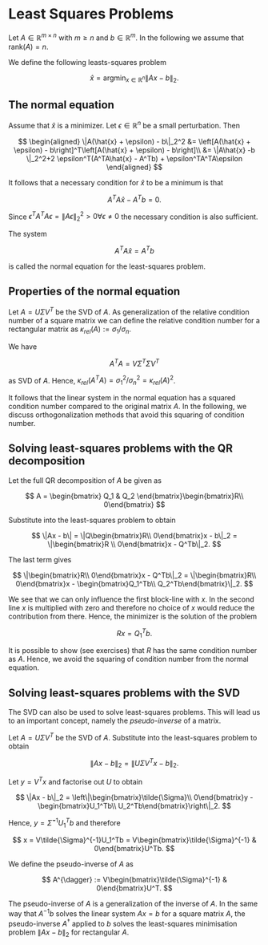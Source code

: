 # Least Squares Problems

Let $A\in\mathbb{R}^{m\times n}$ with $m\geq n$ and $b\in\mathbb{R}^m$.
In the following we assume that $\text{rank}(A) = n$.

We define the following leasts-squares problem

$$
\hat{x} = \text{arg}\min_{x\in\mathbb{R}^n} \|Ax-b\|_2.
$$

## The normal equation

Assume that $\hat{x}$ is a minimizer. Let $\epsilon\in\mathbb{R}^n$ be a small
perturbation. Then

$$
\begin{aligned}
\|A(\hat{x} + \epsilon) - b\|_2^2 &= \left[A(\hat{x} + \epsilon) - b\right]^T\left[A(\hat{x} + \epsilon) - b\right]\\
                                  &= \|A\hat{x} -b \|_2^2+2 \epsilon^T(A^TA\hat{x} - A^Tb) + \epsilon^TA^TA\epsilon
\end{aligned}
$$

It follows that a necessary condition for $\hat{x}$ to be a minimum is that

$$
A^TA\hat{x} - A^Tb = 0.
$$

Since $\epsilon^TA^TA\epsilon = \|A\epsilon\|_2^2 > 0 \forall \epsilon\neq 0$
the necessary condition is also sufficient.

The system

$$
A^TA\hat{x} = A^Tb
$$

is called the normal equation for the least-squares problem.

## Properties of the normal equation


Let $A = U\Sigma V^T$ be the SVD of $A$. As generalization of 
the relative condition number of a square matrix we can define the relative
condition number for a rectangular matrix as $\kappa_{rel}(A):=\sigma_1/\sigma_n$.


We have 

$$
A^TA = V\Sigma^T\Sigma V^T
$$

as SVD of $A$. Hence, $\kappa_{rel}(A^TA) = \sigma_1^2 / \sigma_n^2 = \kappa_{rel}(A)^2$.

It follows that the linear system in the normal equation has a squared condition number
compared to the original matrix $A$. In the following, we discuss orthogonalization methods that
avoid this squaring of condition number.

## Solving least-squares problems with the QR decomposition

Let the full QR decomposition of $A$ be given as

$$
A = \begin{bmatrix} Q_1 & Q_2 \end{bmatrix}\begin{bmatrix}R\\ 0\end{bmatrix}
$$

Substitute into the least-squares problem to obtain

$$
\|Ax - b\| = \|Q\begin{bmatrix}R\\ 0\end{bmatrix}x - b\|_2 = \|\begin{bmatrix}R \\ 0\end{bmatrix}x - Q^Tb\|_2.
$$

The last term gives

$$
\|\begin{bmatrix}R\\ 0\end{bmatrix}x - Q^Tb\|_2 = \|\begin{bmatrix}R\\ 0\end{bmatrix}x - \begin{bmatrix}Q_1^Tb\\ Q_2^Tb\end{bmatrix}\|_2.
$$

We see that we can only influence the first block-line with $x$. In the second line $x$ is multiplied with zero and therefore no choice of $x$
would reduce the contribution from there. Hence, the minimizer is the solution of the problem

$$
Rx = Q_1^Tb.
$$

It is possible to show (see exercises) that $R$ has the same condition number as $A$. Hence, we avoid the squaring of 
condition number from the normal equation.

## Solving least-squares problems with the SVD

The SVD can also be used to solve least-squares problems. This will lead us to an important concept, namely
the *pseudo-inverse* of a matrix.

Let $A = U\Sigma V^T$ be the SVD of $A$. Substitute into the least-squares problem to obtain

$$
\|Ax-b\|_2 = \|U\Sigma V^Tx - b\|_2.
$$

Let $y=V^Tx$ and factorise out $U$ to obtain

$$
\|Ax - b\|_2 = \left\|\begin{bmatrix}\tilde{\Sigma}\\ 0\end{bmatrix}y - \begin{bmatrix}U_1^Tb\\ U_2^Tb\end{bmatrix}\right\|_2.
$$

Hence, $y = \tilde{\Sigma}^{-1}U_1^Tb$ and therefore 

$$
x = V\tilde{\Sigma}^{-1}U_1^Tb = V\begin{bmatrix}\tilde{\Sigma}^{-1} & 0\end{bmatrix}U^Tb.
$$

We define the pseudo-inverse of $A$ as 

$$
A^{\dagger} := V\begin{bmatrix}\tilde{\Sigma}^{-1} & 0\end{bmatrix}U^T.
$$

The pseudo-inverse of $A$ is a generalization of the inverse of $A$.
In the same way that $A^{-1}b$ solves the linear system $Ax=b$ for a square
matrix $A$, the pseudo-inverse $A^{\dagger}$ applied to $b$ solves the least-squares minimisation problem 
$\|Ax-b\|_2$ for rectangular $A$.








